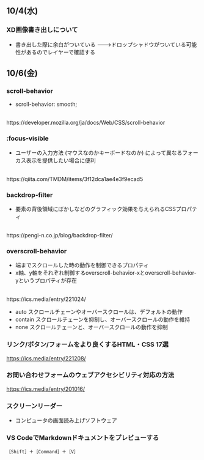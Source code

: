 ## 10/4(水)


### XD画像書き出しについて

- 書き出した際に余白がついている
  --->ドロップシャドウがついている可能性があるのでレイヤーで確認する


## 10/6(金)


### scroll-behavior

- scroll-behavior: smooth;
<br>
https://developer.mozilla.org/ja/docs/Web/CSS/scroll-behavior

### :focus-visible

- ユーザーの入力方法 (マウスなのかキーボードなのか) によって異なるフォーカス表示を提供したい場合に便利
<br>
https://qiita.com/TMDM/items/3f12dca1ae4e3f9ecad5

### backdrop-filter

- 要素の背後領域にぼかしなどのグラフィック効果を与えられるCSSプロパティ
<br>
https://pengi-n.co.jp/blog/backdrop-filter/

### overscroll-behavior

- 端までスクロールした時の動作を制御できるプロパティ
- x軸、y軸をそれぞれ制御するoverscroll-behavior-xとoverscroll-behavior-yというプロパティが存在
<br>
https://ics.media/entry/221024/


- auto	スクロールチェーンやオーバースクロールは、デフォルトの動作
- contain	スクロールチェーンを抑制し、オーバースクロールの動作を維持
- none	スクロールチェーンと、オーバースクロールの動作を抑制

### リンク/ボタン/フォームをより良くするHTML・CSS 17選

https://ics.media/entry/221208/

### お問い合わせフォームのウェブアクセシビリティ対応の方法

https://ics.media/entry/201016/

### スクリーンリーダー

- コンピュータの画面読み上げソフトウェア

### VS CodeでMarkdownドキュメントをプレビューする

```
［Shift］＋［Command］＋［V］
```